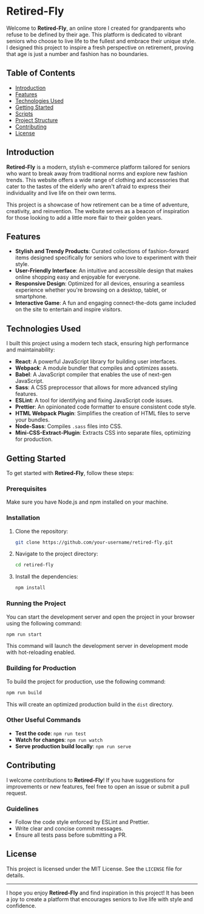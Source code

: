 # Retired-Fly

Welcome to **Retired-Fly**, an online store I created for grandparents who refuse to be defined by their age. This platform is dedicated to vibrant seniors who choose to live life to the fullest and embrace their unique style. I designed this project to inspire a fresh perspective on retirement, proving that age is just a number and fashion has no boundaries.

## Table of Contents

- [Introduction](#introduction)
- [Features](#features)
- [Technologies Used](#technologies-used)
- [Getting Started](#getting-started)
- [Scripts](#scripts)
- [Project Structure](#project-structure)
- [Contributing](#contributing)
- [License](#license)

## Introduction

**Retired-Fly** is a modern, stylish e-commerce platform tailored for seniors who want to break away from traditional norms and explore new fashion trends. This website offers a wide range of clothing and accessories that cater to the tastes of the elderly who aren't afraid to express their individuality and live life on their own terms.

This project is a showcase of how retirement can be a time of adventure, creativity, and reinvention. The website serves as a beacon of inspiration for those looking to add a little more flair to their golden years.

## Features

- **Stylish and Trendy Products**: Curated collections of fashion-forward items designed specifically for seniors who love to experiment with their style.
- **User-Friendly Interface**: An intuitive and accessible design that makes online shopping easy and enjoyable for everyone.
- **Responsive Design**: Optimized for all devices, ensuring a seamless experience whether you're browsing on a desktop, tablet, or smartphone.
- **Interactive Game**: A fun and engaging connect-the-dots game included on the site to entertain and inspire visitors.

## Technologies Used

I built this project using a modern tech stack, ensuring high performance and maintainability:

- **React**: A powerful JavaScript library for building user interfaces.
- **Webpack**: A module bundler that compiles and optimizes assets.
- **Babel**: A JavaScript compiler that enables the use of next-gen JavaScript.
- **Sass**: A CSS preprocessor that allows for more advanced styling features.
- **ESLint**: A tool for identifying and fixing JavaScript code issues.
- **Prettier**: An opinionated code formatter to ensure consistent code style.
- **HTML Webpack Plugin**: Simplifies the creation of HTML files to serve your bundles.
- **Node-Sass**: Compiles `.sass` files into CSS.
- **Mini-CSS-Extract-Plugin**: Extracts CSS into separate files, optimizing for production.

## Getting Started

To get started with **Retired-Fly**, follow these steps:

### Prerequisites

Make sure you have Node.js and npm installed on your machine.

### Installation

1. Clone the repository:

   ```bash
   git clone https://github.com/your-username/retired-fly.git
   ```

2. Navigate to the project directory:

   ```bash
   cd retired-fly
   ```

3. Install the dependencies:

   ```bash
   npm install
   ```

### Running the Project

You can start the development server and open the project in your browser using the following command:

```bash
npm run start
```

This command will launch the development server in development mode with hot-reloading enabled.

### Building for Production

To build the project for production, use the following command:

```bash
npm run build
```

This will create an optimized production build in the `dist` directory.

### Other Useful Commands

- **Test the code**: `npm run test`
- **Watch for changes**: `npm run watch`
- **Serve production build locally**: `npm run serve`

## Contributing

I welcome contributions to **Retired-Fly**! If you have suggestions for improvements or new features, feel free to open an issue or submit a pull request.

### Guidelines

- Follow the code style enforced by ESLint and Prettier.
- Write clear and concise commit messages.
- Ensure all tests pass before submitting a PR.

## License

This project is licensed under the MIT License. See the `LICENSE` file for details.

---

I hope you enjoy **Retired-Fly** and find inspiration in this project! It has been a joy to create a platform that encourages seniors to live life with style and confidence.


